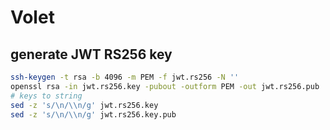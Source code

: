 # Volet

## generate JWT RS256 key

```bash
ssh-keygen -t rsa -b 4096 -m PEM -f jwt.rs256 -N ''
openssl rsa -in jwt.rs256.key -pubout -outform PEM -out jwt.rs256.pub
# keys to string
sed -z 's/\n/\\n/g' jwt.rs256.key
sed -z 's/\n/\\n/g' jwt.rs256.key.pub
```
